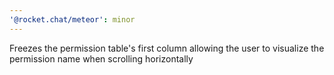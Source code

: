 ```yaml
---
'@rocket.chat/meteor': minor
---
```


Freezes the permission table's first column allowing the user to visualize the permission name when scrolling horizontally
